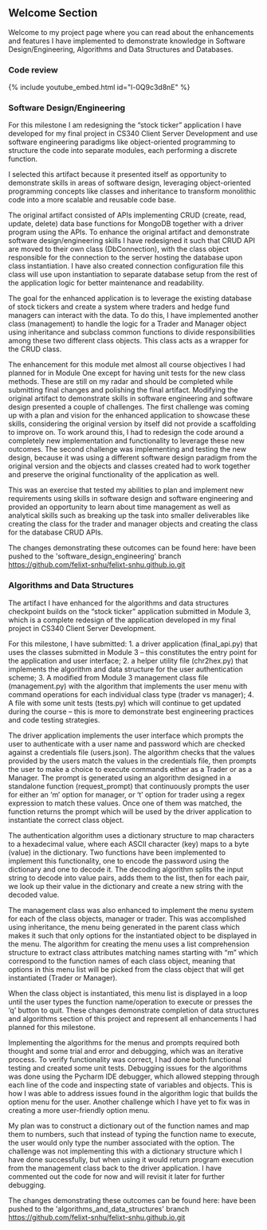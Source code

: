 ## Welcome Section 

Welcome to my project page where you can read about the enhancements and features I have implemented to demonstrate knowledge in Software Design/Engineering, Algorithms and Data Structures and Databases. 

### Code review

{% include youtube_embed.html id="l-0Q9c3d8nE" %}


### Software Design/Engineering 

For this milestone I am redesigning the “stock ticker” application I have developed for my final project in CS340 Client Server Development and use software engineering paradigms like object-oriented programming to structure the code into separate modules, each performing a discrete function. 

I selected this artifact because it presented itself as opportunity to demonstrate skills in areas of software design, leveraging object-oriented programming concepts like classes and inheritance to transform monolithic code into a more scalable and reusable code base. 

The original artifact consisted of APIs implementing CRUD (create, read, update, delete) data base functions for MongoDB together with a driver program using the APIs.
To enhance the original artifact and demonstrate software design/engineering skills I have redesigned it such that CRUD API are moved to their own class (DbConnection), with the class object responsible for the connection to the server hosting the database upon class instantiation. I have also created connection configuration file this class will use upon instantiation to separate database setup from the rest of the application logic for better maintenance and readability. 

The goal for the enhanced application is to leverage the existing database of stock tickers and create a system where traders and hedge fund managers can interact with the data. To do this, I have implemented another class (management) to handle the logic for a Trader and Manager object using inheritance and subclass common functions to divide responsibilities among these two different class objects. This class acts as a wrapper for the CRUD class.

The enhancement for this module met almost all course objectives I had planned for in Module One except for having unit tests for the new class methods. These are still on my radar and should be completed while submitting final changes and polishing the final artifact.
Modifying the original artifact to demonstrate skills in software engineering and software design presented a couple of challenges. The first challenge was coming up with a plan and vision for the enhanced application to showcase these skills, considering the original version by itself did not provide a scaffolding to improve on. To work around this, I had to redesign the code around a completely new implementation and functionality to leverage these new outcomes. The second challenge was implementing and testing the new design, because it was using a different software design paradigm from the original version and the objects and classes created had to work together and preserve the original functionality of the application as well.

This was an exercise that tested my abilities to plan and implement new requirements using skills in software design and software engineering and provided an opportunity to learn about time management as well as analytical skills such as breaking up the task into smaller deliverables like creating the class for the trader and manager objects and creating the class for the database CRUD APIs.

The changes demonstrating these outcomes can be found here: have been pushed to the 'software_design_engineering' branch https://github.com/felixt-snhu/felixt-snhu.github.io.git


### Algorithms and Data Structures 

The artifact I have enhanced for the algorithms and data structures checkpoint builds on the “stock ticker” application submitted in Module 3, which is a complete redesign of the application developed in my final project in CS340 Client Server Development. 

For this milestone, I have submitted: 1. a driver application (final_api.py) that uses the classes submitted in Module 3 – this constitutes the entry point for the application and user interface; 2. a helper utility file (chr2hex.py) that implements the algorithm and data structure for the user authentication scheme; 3. A modified from Module 3 management class file (management.py) with the algorithm that implements the user menu with command operations for each individual class type (trader vs manager); 4. A file with some unit tests (tests.py) which will continue to get updated during the course – this is more to demonstrate best engineering practices and code testing strategies.

The driver application implements the user interface which prompts the user to authenticate with a user name and password which are checked against a credentials file (users.json). The algorithm checks that the values provided by the users match the values in the credentials file, then prompts the user to make a choice to execute commands either as a Trader or as a Manager. The prompt is generated using an algorithm designed in a standalone function (request_prompt) that continuously prompts the user for either an ‘m’ option for manager, or ‘t’ option for trader using a regex expression to match these values. Once one of them was matched, the function returns the prompt which will be used by the driver application to instantiate the correct class object.

The authentication algorithm uses a dictionary structure to map characters to a hexadecimal value, where each ASCII character (key) maps to a byte (value) in the dictionary. Two functions have been implemented to implement this functionality, one to encode the password using the dictionary and one to decode it. The decoding algorithm splits the input string to decode into value pairs, adds them to the list, then for each pair, we look up their value in the dictionary and create a new string with the decoded value.

The management class was also enhanced to implement the menu system for each of the class objects, manager or trader. This was accomplished using inheritance, the menu being generated in the parent class which makes it such that only options for the instantiated object to be displayed in the menu.
The algorithm for creating the menu uses a list comprehension structure to extract class attributes matching names starting with “m” which correspond to the function names of each class object, meaning that options in this menu list will be picked from the class object that will get instantiated (Trader or Manager).

When the class object is instantiated, this menu list is displayed in a loop until the user types the function name/operation to execute or presses the ‘q’ button to quit.
These changes demonstrate completion of data structures and algorithms section of this project and represent all enhancements I had planned for this milestone. 

Implementing the algorithms for the menus and prompts required both thought and some trial and error and debugging, which was an iterative process. To verify functionality was correct, I had done both functional testing and created some unit tests. Debugging issues for the algorithms was done using the Pycharm IDE debugger, which allowed stepping through each line of the code and inspecting state of variables and objects.  This is how I was able to address issues found in the algorithm logic that builds the option menu for the user. Another challenge which I have yet to fix was in creating a more user-friendly option menu. 

My plan was to construct a dictionary out of the function names and map them to numbers, such that instead of typing the function name to execute, the user would only type the number associated with the option. The challenge was not implementing this with a dictionary structure which I have done successfully, but when using it would return program execution from the management class back to the driver application. I have commented out the code for now and will revisit it later for further debugging.

The changes demonstrating these outcomes can be found here: have been pushed to the 'algorithms_and_data_structures' branch https://github.com/felixt-snhu/felixt-snhu.github.io.git
